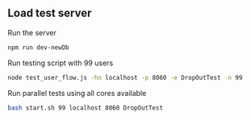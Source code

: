 ## Load test server

Run the server

```bash
npm run dev-newDb
```

Run testing script with 99 users

```bash
node test_user_flow.js -hn localhost -p 8060 -e DropOutTest -n 99
```

Run parallel tests using all cores available

```bash
bash start.sh 99 localhost 8060 DropOutTest
```
